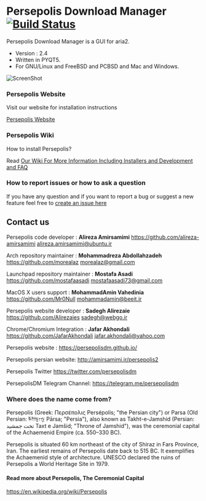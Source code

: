 # Persepolis Download Manager [![Build Status](https://travis-ci.org/persepolisdm/persepolis.svg?branch=master)](https://travis-ci.org/persepolisdm/persepolis)
 
 Persepolis Download Manager is a GUI for aria2. 
 
+ Version : 2.4
+ Written in PYQT5.
+ For GNU/Linux and FreeBSD and PCBSD and Mac and Windows.

![ScreenShot](https://raw.githubusercontent.com/persepolisdm/persepolis/master/screenshots/persepolis.png)


### Persepolis Website

Visit our website for installation instructions

[Persepolis Website](https://persepolisdm.github.io)




### Persepolis Wiki

How to install Persepolis?

Read [Our Wiki For More Information Including Installers and Development and FAQ](https://github.com/persepolisdm/persepolis/wiki)




### How to report issues or how to ask a question

If you have any question and if you want to report a bug or suggest a new feature feel free to [create an issue here](https://github.com/persepolisdm/persepolis/issues)


## Contact us

Persepolis code developer : **Alireza Amirsamimi**
https://github.com/alireza-amirsamimi
alireza.amirsamimi@ubuntu.ir

Arch repository maintainer : **Mohammadreza Abdollahzadeh**
https://github.com/morealaz
morealaz@gmail.com

Launchpad repository maintainer : **Mostafa Asadi**
https://github.com/mostafaasadi
mostafaasadi73@gmail.com

MacOS X users support : **MohammadAmin Vahedinia**
https://github.com/Mr0Null
mohammadamin@beeit.ir


Persepolis website developer : **Sadegh Alirezaie**
https://github.com/Alirezaies
sadegh@webgo.ir

Chrome/Chromium Integration : **Jafar Akhondali**
https://github.com/JafarAkhondali
jafar.akhondali@yahoo.com

Persepolis website :
https://persepolisdm.github.io/

Persepolis persian website:
http://amirsamimi.ir/persepolis2

Persepolis Twitter
https://twitter.com/persepolisdm

PersepolisDM Telegram Channel:
https://telegram.me/persepolisdm

### Where does the name come from?
Persepolis (Greek: Περσέπολις Persépolis; "the Persian city") or Parsa (Old Persian: 𐎱𐎠𐎼𐎿 Pārsa; "Persia"), 
also known as Takht-e-Jamshid (Persian: تخت جمشيد‎‎ Taxt e Jamšid; "Throne of Jamshid"),
was the ceremonial capital of the Achaemenid Empire (ca. 550–330 BC).

Persepolis is situated 60 km northeast of the city of Shiraz in Fars Province, Iran. The earliest remains of 
Persepolis date back to 515 BC. 
It exemplifies the Achaemenid style of architecture. UNESCO declared the ruins of Persepolis a World Heritage Site in 1979.

#### Read more about Persepolis, The Ceremonial Capital
https://en.wikipedia.org/wiki/Persepolis
